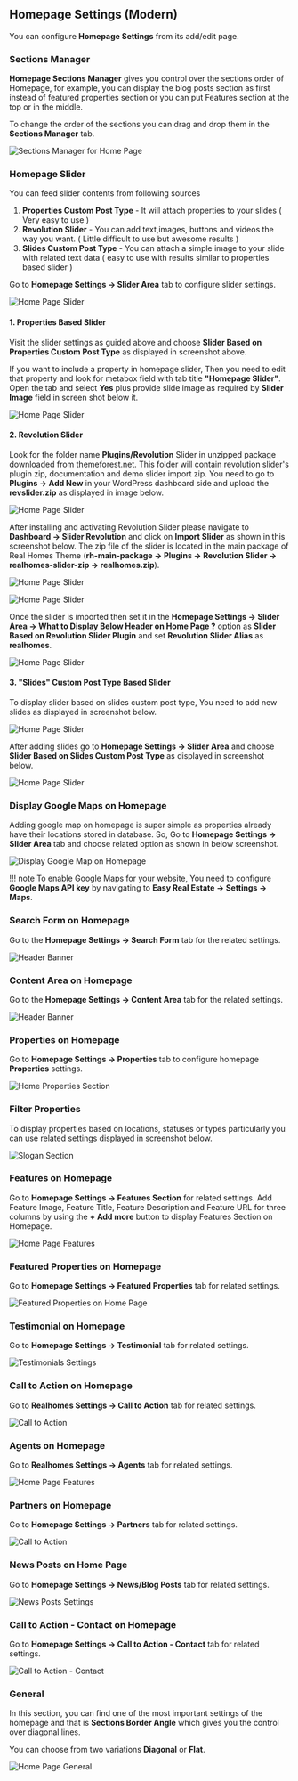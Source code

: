 ## Homepage Settings (Modern)

You can configure **Homepage Settings** from its add/edit page.

### **Sections Manager**

**Homepage Sections Manager** gives you control over the sections order of Homepage, for example, you can display the blog posts section as first instead of featured properties section or you can put Features section at the top or in the middle.

To change the order of the sections you can drag and drop them in the **Sections Manager** tab.

![Sections Manager for Home Page](images/home-setup/sections-manager-modern.png)

### **Homepage Slider**
You can feed slider contents from following sources

1. **Properties Custom Post Type** - It will attach properties to your slides ( Very easy to use )
2. **Revolution Slider** - You can add text,images, buttons and videos the way you want. ( Little difficult to use but awesome results )
3. **Slides Custom Post Type** - You can attach a simple image to your slide with related text data ( easy to use with results similar to properties based slider )

Go to **Homepage Settings → Slider Area** tab to configure slider settings.

![Home Page Slider](images/home-setup/slider-modern1.png)

#### 1. Properties Based Slider ####

Visit the slider settings as guided above and choose **Slider Based on Properties Custom Post Type** as displayed in screenshot above.

If you want to include a property in homepage slider, Then you need to edit that property and look for metabox field with tab title **"Homepage Slider"**. Open the tab and select **Yes** plus provide slide image as required by **Slider Image** field in screen shot below it.

![Home Page Slider](images/home-setup/slider-classic2.png)

#### 2. Revolution Slider ####

Look for the folder name **Plugins/Revolution** Slider in unzipped package downloaded from themeforest.net. This folder will contain revolution slider's plugin zip, documentation and demo slider import zip. You need to go to **Plugins → Add New** in your WordPress dashboard side and upload the **revslider.zip** as displayed in image below.

![Home Page Slider](images/home-setup/slider-classic3.png)

After installing and activating Revolution Slider please navigate to **Dashboard → Slider Revolution** and click on **Import Slider** as shown in this screenshot below. The zip file of the slider is located in the main package of Real Homes Theme (**rh-main-package → Plugins → Revolution Slider → realhomes-slider-zip → realhomes.zip**).

![Home Page Slider](images/included-plugins/rs-1.png)

![Home Page Slider](images/home-setup/slider-classic4.png)

Once the slider is imported then set it in the **Homepage Settings → Slider Area → What to Display Below Header on Home Page ?** option as **Slider Based on Revolution Slider Plugin** and set **Revolution Slider Alias** as **realhomes**.

![Home Page Slider](images/home-setup/slider-modern2.png)

#### 3. "Slides" Custom Post Type Based Slider ####

To display slider based on slides custom post type, You need to add new slides as displayed in screenshot below.

![Home Page Slider](images/home-setup/slider-classic5.png)

After adding slides go to **Homepage Settings → Slider Area** and choose **Slider Based on Slides Custom Post Type** as displayed in screenshot below.

![Home Page Slider](images/home-setup/slider-modern3.png)

### **Display Google Maps on Homepage**

Adding google map on homepage is super simple as properties already have their locations stored in database. So, Go to **Homepage Settings → Slider Area** tab and choose related option as shown in below screenshot.

![Display Google Map on Homepage](images/home-setup/homepage-google-maps-modern.png)

!!! note
    To enable Google Maps for your website, You need to configure **Google Maps API key** by navigating to **Easy Real Estate → Settings → Maps**.

### **Search Form on Homepage**
Go to the **Homepage Settings → Search Form** tab for the related settings.

![Header Banner](images/home-setup/search-form-modern.png)

### **Content Area on Homepage**
Go to the **Homepage Settings → Content Area** tab for the related settings.

![Header Banner](images/home-setup/content-area.png)

### **Properties on Homepage**

Go to **Homepage Settings → Properties** tab to configure homepage **Properties** settings.

![Home Properties Section](images/home-setup/customize-homepage-prop-mod.png)

### **Filter Properties**

To display properties based on locations, statuses or types particularly you can use related settings displayed in screenshot below.

![Slogan Section](images/home-setup/home-properties-filter-modern.png)

### **Features on Homepage**

Go to **Homepage Settings → Features Section** for related settings. Add Feature Image, Feature Title, Feature Description and Feature URL for three columns by using the **+ Add more** button to display Features Section on Homepage.

![Home Page Features](images/home-setup/modern-features-settings-full.png)

### **Featured Properties on Homepage**

Go to **Homepage Settings → Featured Properties** tab for related settings.

![Featured Properties on Home Page](images/home-setup/featured-section-mod.png)

### **Testimonial on Homepage**

Go to **Homepage Settings → Testimonial** tab for related settings.

![Testimonials Settings](images/home-setup/homepage-testimonials-modern-full.png)

### **Call to Action on Homepage**

Go to **Realhomes Settings → Call to Action** tab for related settings.

![Call to Action](images/home-setup/call-to-action.png)

### **Agents on Homepage**

Go to **Realhomes Settings → Agents** tab for related settings.

![Home Page Features](images/home-setup/agents-on-homepage-modern-full.png)

### **Partners on Homepage**

Go to **Homepage Settings → Partners** tab for related settings.

![Call to Action](images/home-setup/partners-settings-full-modern.png)

### **News Posts on Home Page**

Go to **Homepage Settings → News/Blog Posts** tab for related settings.

![News Posts Settings](images/home-setup/news-settings-full-modern.png)

### **Call to Action - Contact on Homepage**

Go to **Homepage Settings → Call to Action - Contact** tab for related settings.

![Call to Action - Contact](images/home-setup/call-to-action-contact.png)

### **General**

In this section, you can find one of the most important settings of the homepage and that is **Sections Border Angle** which gives you the control over diagonal lines. 

You can choose from two variations **Diagonal** or **Flat**.

![Home Page General](images/home-setup/homepage-general.png)